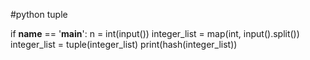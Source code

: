 #python tuple

if __name__ == '__main__':
    n = int(input())
    integer_list = map(int, input().split())
    integer_list = tuple(integer_list)
    print(hash(integer_list))
